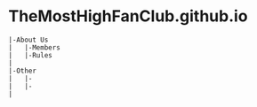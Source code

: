 # TheMostHighFanClub.github.io
    |-About Us
    |   |-Members
    |   |-Rules
    |
    |-Other
    |   |-
    |   |-
    |
    
